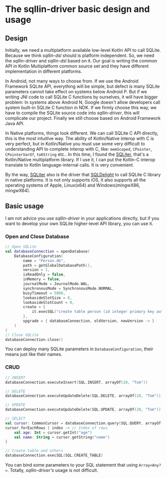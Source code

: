 # The sqllin-driver basic design and usage

## Design

Initially, we need a multiplatform available low-level Kotlin API to call SQLite. Because we think _sqllin-dsl_
should is platform independent. So, we need the _sqllin-driver_ and _sqllin-dsl_ based on it. Our goal is
writing the common API in Kotlin Multiplatform common source set and they have different implementation in
different platforms.

In Android, not many ways to choose from. If we use the Android Framework SQLite API, everything will be simple,
but defect is many SQLite parameters cannot take effect on systems below Android P. But if we writing JNI code
to call SQLite C functions by ourselves, it will have bigger problem: In systems above Android N, Google doesn't
allow developers call system built-in SQLite C function in NDK. If we firmly choose this way, we have to compile
the SQLite source code into _sqllin-driver_, this will complicate our project. Finally we still choose based on
Android Framework Java API.

In Native platforms, things look different. We can call SQLite C API directly, this is the most intuitive way.
The ability of Kotlin/Native interop with C is very perfect, but in Kotlin/Native you must use some very difficult
to understanding API to complete interop with C, like: `memScoped`, `CPointer`, `CPointerVarOf`, `toKString` etc..
In this time, I found the [SQLiter](https://github.com/touchlab/SQLiter), that's a Kotlin/Native multiplatform
library. If I use it, I can put the Kotlin-C interop translate to Kotlin language-internal calls. It is very
convenient. 

By the way, [SQLiter](https://github.com/touchlab/SQLiter) also is the driver that
[SQLDelight](https://github.com/cashapp/sqldelight) to call SQLite C library in native platforms. It is not only
supports iOS, it also supports all the operating systems of Apple, Linux(x64) and Windows(mingwX86, mingwX64).

## Basic usage

I am not advice you use _sqllin-driver_ in your applications directly, but if you want to develop your own SQLite
higher-level API library, you can use it.

### Open and Close Database

```kotlin
// Open SQLite
val databaseConnection = openDatabase(
    DatabaseConfiguration(
        name = "Person.db",
        path = getGlobalDatabasePath(),
        version = 1,
        isReadOnly = false,
        inMemory = false,
        journalMode = JournalMode.WAL,
        synchronousMode = SynchronousMode.NORMAL,
        busyTimeout = 5000,
        lookasideSlotSize = 0,
        lookasideSlotCount = 0,
        create = {
            it.execSQL("create table person (id integer primary key autoincrement, name text, age integer)")
        },
        upgrade = { databaseConnection, oldVersion, newVersion -> }
    )
)
// Close SQLite
databaseConnection.close()
```

You can deploy many SQLite parameters in `DatabaseConfiguration`, their means just like their names.

### CRUD

```kotlin
// INSERT
databaseConnection.executeInsert(SQL.INSERT, arrayOf(20, "Tom"))

// DELETE
databaseConnection.executeUpdateDelete(SQL.DELETE, arrayOf(20, "Tom"))

// UPDATE
databaseConnection.executeUpdateDelete(SQL.UPDATE, arrayOf(20, "Tom"))

// SELECT
val cursor: CommonCursor = databaseConnection.query(SQL.QUERY, arrayOf(20, "Tom"))
cursor.forEachRows { index -> // Index of rows
    val age: Int = cursor.getInt("age")
    val name: String = cursor.getString("name")
}

// Create table and others
databaseConnection.execSQL(SQL.CREATE_TABLE)
```
You can bind some parameters to your SQL statement that using `Array<Any?>`. Totally, _sqllin-driver's_ usage is not difficult.